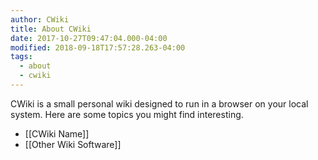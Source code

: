 ```yaml
---
author: CWiki
title: About CWiki
date: 2017-10-27T09:47:04.000-04:00
modified: 2018-09-18T17:57:28.263-04:00
tags:
  - about
  - cwiki
---
```


CWiki is a small personal wiki designed to run in a browser on your local system. Here are some topics you might find interesting.

* [[CWiki Name]]
* [[Other Wiki Software]]